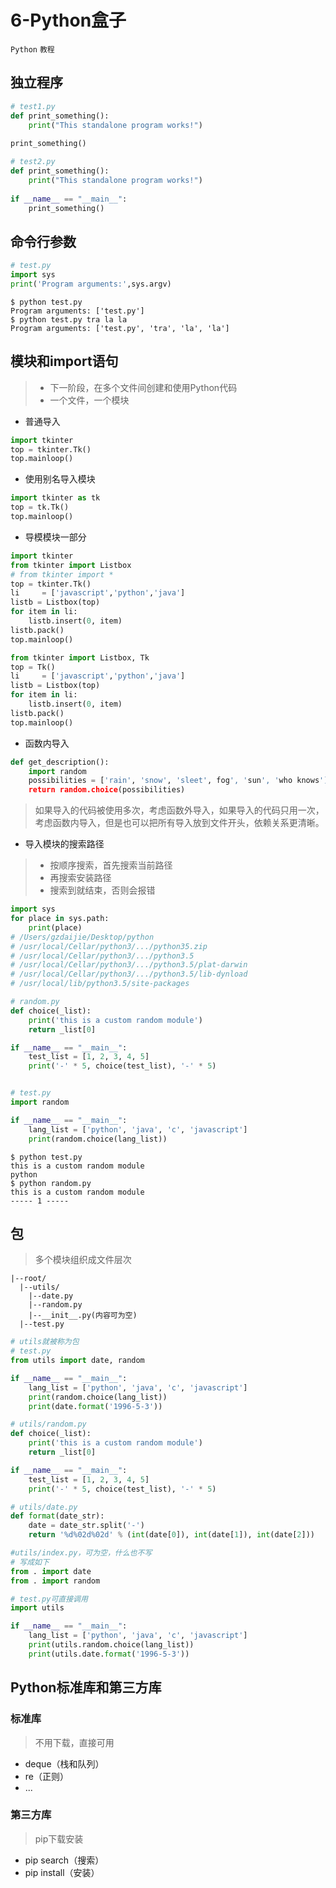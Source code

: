 # 6-Python盒子

`Python` `教程`

## 独立程序
```python
# test1.py
def print_something():
    print("This standalone program works!")
    
print_something()
```
```python
# test2.py
def print_something():
    print("This standalone program works!")
    
if __name__ == "__main__":
    print_something()
```
## 命令行参数
```python
# test.py
import sys
print('Program arguments:',sys.argv)
```
```
$ python test.py
Program arguments: ['test.py']
$ python test.py tra la la
Program arguments: ['test.py', 'tra', 'la', 'la']
```
## 模块和import语句
> - 下一阶段，在多个文件间创建和使用Python代码
> - 一个文件，一个模块

- 普通导入
```python
import tkinter
top = tkinter.Tk()
top.mainloop()
```
- 使用别名导入模块
```python
import tkinter as tk
top = tk.Tk()
top.mainloop()
```
- 导模模块一部分
```python
import tkinter
from tkinter import Listbox
# from tkinter import *
top = tkinter.Tk()
li     = ['javascript','python','java']
listb = Listbox(top)
for item in li:
    listb.insert(0, item)
listb.pack()
top.mainloop()
```
```python
from tkinter import Listbox, Tk
top = Tk()
li     = ['javascript','python','java']
listb = Listbox(top)
for item in li:
    listb.insert(0, item)
listb.pack()
top.mainloop()
```
- 函数内导入
```python
def get_description():
    import random
    possibilities = ['rain', 'snow', 'sleet', fog', 'sun', 'who knows'] 
    return random.choice(possibilities)
```
> 如果导入的代码被使用多次，考虑函数外导入，如果导入的代码只用一次，考虑函数内导入，但是也可以把所有导入放到文件开头，依赖关系更清晰。

- 导入模块的搜索路径
> - 按顺序搜索，首先搜索当前路径
> - 再搜索安装路径
> - 搜索到就结束，否则会报错
```python
import sys
for place in sys.path:
    print(place)
# /Users/gzdaijie/Desktop/python
# /usr/local/Cellar/python3/.../python35.zip
# /usr/local/Cellar/python3/.../python3.5
# /usr/local/Cellar/python3/.../python3.5/plat-darwin
# /usr/local/Cellar/python3/.../python3.5/lib-dynload
# /usr/local/lib/python3.5/site-packages
```
```python
# random.py
def choice(_list):
    print('this is a custom random module')
    return _list[0]

if __name__ == "__main__":
    test_list = [1, 2, 3, 4, 5]
    print('-' * 5, choice(test_list), '-' * 5)


# test.py
import random

if __name__ == "__main__":
    lang_list = ['python', 'java', 'c', 'javascript']
    print(random.choice(lang_list))
```
```
$ python test.py
this is a custom random module
python
$ python random.py
this is a custom random module
----- 1 -----
```

## 包
> 多个模块组织成文件层次

```
|--root/
  |--utils/  
    |--date.py
    |--random.py
    |--__init__.py(内容可为空)
  |--test.py
```
```python
# utils就被称为包
# test.py
from utils import date, random

if __name__ == "__main__":
    lang_list = ['python', 'java', 'c', 'javascript']
    print(random.choice(lang_list))
    print(date.format('1996-5-3'))

# utils/random.py
def choice(_list):
    print('this is a custom random module')
    return _list[0]

if __name__ == "__main__":
    test_list = [1, 2, 3, 4, 5]
    print('-' * 5, choice(test_list), '-' * 5)

# utils/date.py
def format(date_str):
    date = date_str.split('-')
    return '%d%02d%02d' % (int(date[0]), int(date[1]), int(date[2]))
```
```python
#utils/index.py，可为空，什么也不写
# 写成如下
from . import date
from . import random

# test.py可直接调用
import utils

if __name__ == "__main__":
    lang_list = ['python', 'java', 'c', 'javascript']
    print(utils.random.choice(lang_list))
    print(utils.date.format('1996-5-3'))
```
## Python标准库和第三方库
### 标准库
> 不用下载，直接可用
- deque（栈和队列）
- re（正则）
- ...

### 第三方库
> pip下载安装
- pip search（搜索）
- pip install（安装）